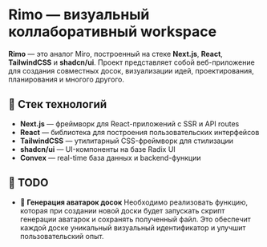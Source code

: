 # Rimo — визуальный коллаборативный workspace

**Rimo** — это аналог Miro, построенный на стеке **Next.js**, **React**, **TailwindCSS** и **shadcn/ui**. Проект представляет собой веб-приложение для создания совместных досок, визуализации идей, проектирования, планирования и многого другого.

## 🚀 Стек технологий

* **Next.js** — фреймворк для React-приложений с SSR и API routes
* **React** — библиотека для построения пользовательских интерфейсов
* **TailwindCSS** — утилитарный CSS-фреймворк для стилизации
* **shadcn/ui** — UI-компоненты на базе Radix UI
* **Convex** — real-time база данных и backend-функции

## 📌 TODO

* 🎨 **Генерация аватарок досок**
  Необходимо реализовать функцию, которая при создании новой доски будет запускать скрипт генерации аватарок и сохранять полученный файл. Это обеспечит каждой доске уникальный визуальный идентификатор и улучшит пользовательский опыт.

